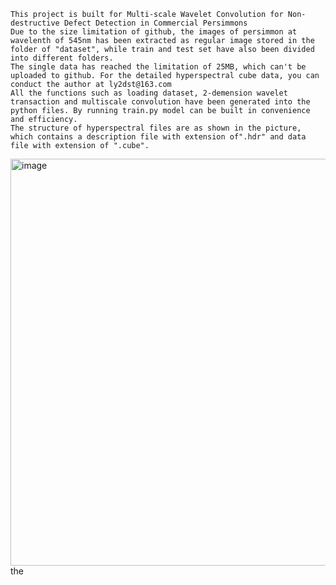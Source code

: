 	This project is built for Multi-scale Wavelet Convolution for Non-destructive Defect Detection in Commercial Persimmons
	Due to the size limitation of github, the images of persimmon at wavelenth of 545nm has been extracted as regular image stored in the folder of "dataset", while train and test set have also been divided into different folders.
	The single data has reached the limitation of 25MB, which can't be uploaded to github. For the detailed hyperspectral cube data, you can conduct the author at ly2dst@163.com
 	All the functions such as loading dataset, 2-demension wavelet transaction and multiscale convolution have been generated into the python files. By running train.py model can be built in convenience and efficiency.
	The structure of hyperspectral files are as shown in the picture, which contains a description file with extension of".hdr" and data file with extension of ".cube".
<img width="651" alt="image" src="https://github.com/user-attachments/assets/71119618-2f7a-4bb3-9582-02b7d28a3a7b">
	the 
